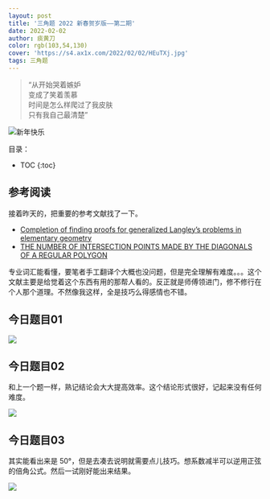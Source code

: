 ```yaml
---
layout: post
title: '三角题 2022 新春贺岁版——第二期'
date: 2022-02-02
author: 痰黄刀
color: rgb(103,54,130)
cover: 'https://s4.ax1x.com/2022/02/02/HEuTXj.jpg'
tags: 三角题
---
```


> “从开始哭着嫉妒<br/>变成了笑着羡慕<br/>时间是怎么样爬过了我皮肤<br/>只有我自己最清楚”

<img src="https://s4.ax1x.com/2022/02/02/HEuTXj.jpg" alt="新年快乐" border="0" />

目录：

* TOC
{:toc}

## 参考阅读

接着昨天的，把重要的参考文献找了一下。

* [Completion of finding proofs for generalized Langley’s problems in elementary geometry](http://www.gensu.co.jp/saito/challenge/pdf/3circumcenter_d20180609.pdf)
* [THE NUMBER OF INTERSECTION POINTS MADE BY THE DIAGONALS OF A REGULAR POLYGON](https://klein.mit.edu/~poonen/papers/ngon.pdf)

专业词汇能看懂，要笔者手工翻译个大概也没问题，但是完全理解有难度。。。这个文献主要是给觉着这个东西有用的那帮人看的。反正就是师傅领进门，修不修行在个人那个道理。不然像我这样，全是技巧么得感情也不错。

## 今日题目01

![](https://s4.ax1x.com/2022/02/02/HEKSc4.jpg)

## 今日题目02

和上一个题一样，熟记结论会大大提高效率。这个结论形式很好，记起来没有任何难度。

![](https://s4.ax1x.com/2022/02/02/HEKpjJ.jpg)

## 今日题目03

其实能看出来是 50°，但是去凑去说明就需要点儿技巧。想系数减半可以逆用正弦的倍角公式。然后一试刚好能出来结果。

![](https://s4.ax1x.com/2022/02/02/HEuz3F.jpg)